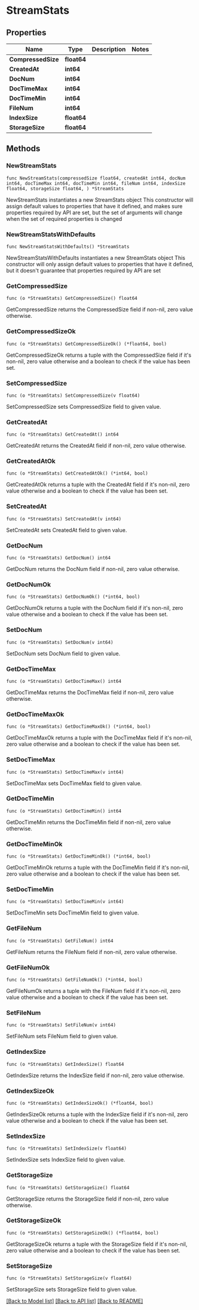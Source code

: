 # StreamStats

## Properties

Name | Type | Description | Notes
------------ | ------------- | ------------- | -------------
**CompressedSize** | **float64** |  | 
**CreatedAt** | **int64** |  | 
**DocNum** | **int64** |  | 
**DocTimeMax** | **int64** |  | 
**DocTimeMin** | **int64** |  | 
**FileNum** | **int64** |  | 
**IndexSize** | **float64** |  | 
**StorageSize** | **float64** |  | 

## Methods

### NewStreamStats

`func NewStreamStats(compressedSize float64, createdAt int64, docNum int64, docTimeMax int64, docTimeMin int64, fileNum int64, indexSize float64, storageSize float64, ) *StreamStats`

NewStreamStats instantiates a new StreamStats object
This constructor will assign default values to properties that have it defined,
and makes sure properties required by API are set, but the set of arguments
will change when the set of required properties is changed

### NewStreamStatsWithDefaults

`func NewStreamStatsWithDefaults() *StreamStats`

NewStreamStatsWithDefaults instantiates a new StreamStats object
This constructor will only assign default values to properties that have it defined,
but it doesn't guarantee that properties required by API are set

### GetCompressedSize

`func (o *StreamStats) GetCompressedSize() float64`

GetCompressedSize returns the CompressedSize field if non-nil, zero value otherwise.

### GetCompressedSizeOk

`func (o *StreamStats) GetCompressedSizeOk() (*float64, bool)`

GetCompressedSizeOk returns a tuple with the CompressedSize field if it's non-nil, zero value otherwise
and a boolean to check if the value has been set.

### SetCompressedSize

`func (o *StreamStats) SetCompressedSize(v float64)`

SetCompressedSize sets CompressedSize field to given value.


### GetCreatedAt

`func (o *StreamStats) GetCreatedAt() int64`

GetCreatedAt returns the CreatedAt field if non-nil, zero value otherwise.

### GetCreatedAtOk

`func (o *StreamStats) GetCreatedAtOk() (*int64, bool)`

GetCreatedAtOk returns a tuple with the CreatedAt field if it's non-nil, zero value otherwise
and a boolean to check if the value has been set.

### SetCreatedAt

`func (o *StreamStats) SetCreatedAt(v int64)`

SetCreatedAt sets CreatedAt field to given value.


### GetDocNum

`func (o *StreamStats) GetDocNum() int64`

GetDocNum returns the DocNum field if non-nil, zero value otherwise.

### GetDocNumOk

`func (o *StreamStats) GetDocNumOk() (*int64, bool)`

GetDocNumOk returns a tuple with the DocNum field if it's non-nil, zero value otherwise
and a boolean to check if the value has been set.

### SetDocNum

`func (o *StreamStats) SetDocNum(v int64)`

SetDocNum sets DocNum field to given value.


### GetDocTimeMax

`func (o *StreamStats) GetDocTimeMax() int64`

GetDocTimeMax returns the DocTimeMax field if non-nil, zero value otherwise.

### GetDocTimeMaxOk

`func (o *StreamStats) GetDocTimeMaxOk() (*int64, bool)`

GetDocTimeMaxOk returns a tuple with the DocTimeMax field if it's non-nil, zero value otherwise
and a boolean to check if the value has been set.

### SetDocTimeMax

`func (o *StreamStats) SetDocTimeMax(v int64)`

SetDocTimeMax sets DocTimeMax field to given value.


### GetDocTimeMin

`func (o *StreamStats) GetDocTimeMin() int64`

GetDocTimeMin returns the DocTimeMin field if non-nil, zero value otherwise.

### GetDocTimeMinOk

`func (o *StreamStats) GetDocTimeMinOk() (*int64, bool)`

GetDocTimeMinOk returns a tuple with the DocTimeMin field if it's non-nil, zero value otherwise
and a boolean to check if the value has been set.

### SetDocTimeMin

`func (o *StreamStats) SetDocTimeMin(v int64)`

SetDocTimeMin sets DocTimeMin field to given value.


### GetFileNum

`func (o *StreamStats) GetFileNum() int64`

GetFileNum returns the FileNum field if non-nil, zero value otherwise.

### GetFileNumOk

`func (o *StreamStats) GetFileNumOk() (*int64, bool)`

GetFileNumOk returns a tuple with the FileNum field if it's non-nil, zero value otherwise
and a boolean to check if the value has been set.

### SetFileNum

`func (o *StreamStats) SetFileNum(v int64)`

SetFileNum sets FileNum field to given value.


### GetIndexSize

`func (o *StreamStats) GetIndexSize() float64`

GetIndexSize returns the IndexSize field if non-nil, zero value otherwise.

### GetIndexSizeOk

`func (o *StreamStats) GetIndexSizeOk() (*float64, bool)`

GetIndexSizeOk returns a tuple with the IndexSize field if it's non-nil, zero value otherwise
and a boolean to check if the value has been set.

### SetIndexSize

`func (o *StreamStats) SetIndexSize(v float64)`

SetIndexSize sets IndexSize field to given value.


### GetStorageSize

`func (o *StreamStats) GetStorageSize() float64`

GetStorageSize returns the StorageSize field if non-nil, zero value otherwise.

### GetStorageSizeOk

`func (o *StreamStats) GetStorageSizeOk() (*float64, bool)`

GetStorageSizeOk returns a tuple with the StorageSize field if it's non-nil, zero value otherwise
and a boolean to check if the value has been set.

### SetStorageSize

`func (o *StreamStats) SetStorageSize(v float64)`

SetStorageSize sets StorageSize field to given value.



[[Back to Model list]](../README.md#documentation-for-models) [[Back to API list]](../README.md#documentation-for-api-endpoints) [[Back to README]](../README.md)


